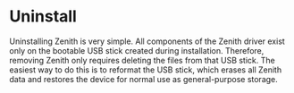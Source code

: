 # Uninstall

Uninstalling Zenith is very simple. All components of the Zenith driver exist only on the bootable USB stick created during installation. Therefore, removing Zenith only requires deleting the files from that USB stick. The easiest way to do this is to reformat the USB stick, which erases all Zenith data and restores the device for normal use as general-purpose storage.